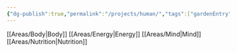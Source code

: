 ```yaml
---
{"dg-publish":true,"permalink":"/projects/human/","tags":["gardenEntry"]}
---
```



[[Areas/Body\|Body]]
[[Areas/Energy\|Energy]]
[[Areas/Mind\|Mind]]
[[Areas/Nutrition\|Nutrition]]